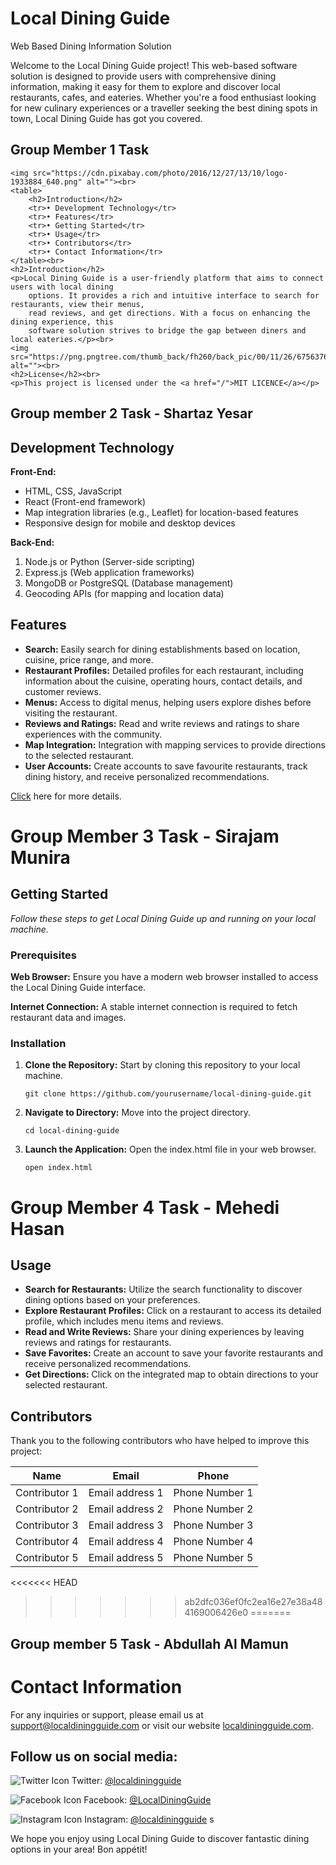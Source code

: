 # Local Dining Guide
Web Based Dining Information Solution

Welcome to the Local Dining Guide project! This web-based software solution is designed to 
provide users with comprehensive dining information, making it easy for them to explore 
and discover local restaurants, cafes, and eateries. Whether you're a food enthusiast looking 
for new culinary experiences or a traveller seeking the best dining spots in town, Local 
Dining Guide has got you covered.

## Group Member 1 Task

    <img src="https://cdn.pixabay.com/photo/2016/12/27/13/10/logo-1933884_640.png" alt=""><br>
    <table>
        <h2>Introduction</h2>
        <tr>• Development Technology</tr>
        <tr>• Features</tr>
        <tr>• Getting Started</tr>
        <tr>• Usage</tr>
        <tr>• Contributors</tr> 
        <tr>• Contact Information</tr>
    </table><br>
    <h2>Introduction</h2>
    <p>Local Dining Guide is a user-friendly platform that aims to connect users with local dining 
        options. It provides a rich and intuitive interface to search for restaurants, view their menus, 
        read reviews, and get directions. With a focus on enhancing the dining experience, this 
        software solution strives to bridge the gap between diners and local eateries.</p><br>
    <img src="https://png.pngtree.com/thumb_back/fh260/back_pic/00/11/26/6756376bb3e282a.jpg" alt=""><br>
    <h2>License</h2><br>
    <p>This project is licensed under the <a href="/">MIT LICENCE</a></p>

## Group member 2 Task - Shartaz Yesar

## Development Technology

**Front-End:**
- HTML, CSS, JavaScript
- React (Front-end framework)
- Map integration libraries (e.g., Leaflet) for location-based features
- Responsive design for mobile and desktop devices

**Back-End:**
1. Node.js or Python (Server-side scripting)
2. Express.js (Web application frameworks)
3. MongoDB or PostgreSQL (Database management)
4. Geocoding APIs (for mapping and location data)
## Features
- **Search:** Easily search for dining establishments based on location, cuisine, price 
range, and more.
- **Restaurant Profiles:** Detailed profiles for each restaurant, including information 
about the cuisine, operating hours, contact details, and customer reviews.
- **Menus:** Access to digital menus, helping users explore dishes before visiting the 
restaurant.
- **Reviews and Ratings:** Read and write reviews and ratings to share experiences with 
the community.
- **Map Integration:** Integration with mapping services to provide directions to the 
selected restaurant.
- **User Accounts:** Create accounts to save favourite restaurants, track dining history, 
and receive personalized recommendations.

<a href="www.google.coom">Click</a> here for more details.

# Group Member 3 Task - Sirajam Munira
<h2> Getting Started </h2>
<i>Follow these steps to get Local Dining Guide up and running on your local machine.</i>
<h3>Prerequisites</h3>
<p><strong>Web Browser:</strong>  Ensure you have a modern web browser installed to access the Local Dining 
Guide interface.</p>
<p><strong>Internet Connection:</strong>  A stable internet connection is required to fetch restaurant data and 
images.</p>
<h3>Installation</h3>
<ol>
<li>
    <p><strong>Clone the Repository:</strong>  Start by cloning this repository to your local machine.</p>
    <code>git clone https://github.com/yourusername/local-dining-guide.git </code>
  </li>
  <li>
    <p><strong>Navigate to Directory:</strong>  Move into the project directory.</p>
    <code>cd local-dining-guide</code>
  </li>
  <li>
    <p><strong>Launch the Application:</strong>  Open the index.html file in your web browser.</p>
    <code>open index.html</code>
  </li>
</ol>


# Group Member 4 Task - Mehedi Hasan
## Usage
- **Search for Restaurants:** Utilize the search functionality to discover dining options based on your preferences.
- **Explore Restaurant Profiles:** Click on a restaurant to access its detailed profile, which includes menu items and reviews.
- **Read and Write Reviews:** Share your dining experiences by leaving reviews and ratings for restaurants.
- **Save Favorites:** Create an account to save your favorite restaurants and receive personalized recommendations.
- **Get Directions:** Click on the integrated map to obtain directions to your selected restaurant.

## Contributors
Thank you to the following contributors who have helped to improve this project:

| Name         | Email            | Phone         |
| ------------ | ---------------- | ------------- |
| Contributor 1| Email address 1  | Phone Number 1|
| Contributor 2| Email address 2  | Phone Number 2|
| Contributor 3| Email address 3  | Phone Number 3|
| Contributor 4| Email address 4  | Phone Number 4|
| Contributor 5| Email address 5  | Phone Number 5|

<<<<<<< HEAD
>>>>>>> ab2dfc036ef0fc2ea16e27e38a484169006426e0
=======

## Group member 5 Task - Abdullah Al Mamun
# Contact Information

For any inquiries or support, please email us at [support@localdiningguide.com](mailto:support@localdiningguide.com) or visit our website [localdiningguide.com](http://www.localdiningguide.com).

## Follow us on social media:

![Twitter Icon](https://github.com/shikhar1020jais1/Git-Social/blob/master/Icons/Twitter.png) Twitter: [@localdiningguide](https://twitter.com/localdiningguide)

![Facebook Icon](https://github.com/shikhar1020jais1/Git-Social/blob/master/Icons/Facebook.png) Facebook: [@LocalDiningGuide](https://www.facebook.com/LocalDiningGuide)

![Instagram Icon](https://github.com/shikhar1020jais1/Git-Social/blob/master/Icons/Instagram.png) Instagram: [@localdiningguide](https://www.instagram.com/localdiningguide)
s

We hope you enjoy using Local Dining Guide to discover fantastic dining options in your 
area! Bon appétit!
